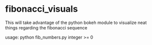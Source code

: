 # fibonacci_visuals
This will take advantage of the python bokeh module to visualize neat things regarding the fibonacci sequence

usage: python fib_numbers.py integer >= 0
